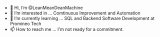 - 👋 Hi, I’m @LeanMeanDeanMachine
- 👀 I’m interested in ... Comtinuous Improvement and Automation
- 🌱 I’m currently learning ... SQL and Backend Software Development at Promineo Tech
- 📫 How to reach me ... I'm not ready for a commitment.

<!---
LeanMeanDeanMachine/LeanMeanDeanMachine is a ✨ special ✨ repository because its `README.md` (this file) appears on your GitHub profile.
You can click the Preview link to take a look at your changes.
--->
